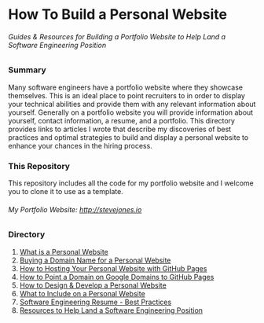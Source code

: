 # How To Build a Personal Website
###### Guides & Resources for Building a Portfolio Website to Help Land a Software Engineering Position

### Summary
Many software engineers have a portfolio website where they showcase themselves. This is an ideal place to point recruiters to in order to display your technical abilities and provide them with any relevant information about yourself. Generally on a portfolio website you will provide information about yourself, contact information, a resume, and a portfolio. This directory provides links to articles I wrote that describe my discoveries of best practices and optimal strategies to build and display a personal website to enhance your chances in the hiring process.

### This Repository
This repository includes all the code for my portfolio website and I welcome you to clone it to use as a template.
###### My Portfolio Website: http://stevejones.io

### Directory
1. [What is a Personal Website](https://medium.com/@steve_jones/what-is-a-personal-website-3e18926847ba#.ad5u6juwy)
2. [Buying a Domain Name for a Personal Website](https://medium.com/@steve_jones/buying-a-domain-name-for-a-personal-website-388c97793104#.x9w0102cj)
3. [How to Hosting Your Personal Website with GitHub Pages](https://medium.com/@steve_jones/hosting-a-personal-website-with-github-pages-ff78ede9bdd6#.31qmfm626)
4. [How to Point a Domain on Google Domains to GitHub Pages](https://medium.com/@steve_jones/4-how-to-point-a-domain-on-google-domains-to-github-pages-1d4c24f01382#.o5p980ren)
5. [How to Design & Develop a Personal Website](https://medium.com/@steve_jones/how-to-design-develop-a-personal-website-4b44418d537a#.vpj6ztc23)
6. [What to Include on a Personal Website](https://medium.com/@steve_jones/6-what-to-include-on-a-personal-website-1602351b42cf#.ss7qmv4e6)
7. [Software Engineering Resume - Best Practices](https://medium.com/@steve_jones/7-software-engineer-resume-best-practices-7598636bdf3f#.wohxj35hz)
8. [Resources to Help Land a Software Engineering Position](https://medium.com/@steve_jones/8-resources-to-help-land-a-software-engineering-position-9291322f8d21#.pqo9ggl24)
